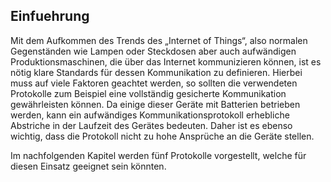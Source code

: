 ## Einfuehrung

Mit dem Aufkommen des Trends des „Internet of Things“, also normalen Gegenständen wie Lampen oder Steckdosen aber auch aufwändigen Produktionsmaschinen, die über das Internet kommunizieren können, ist es nötig klare Standards für dessen Kommunikation zu definieren. Hierbei muss auf viele Faktoren geachtet werden, so sollten die verwendeten Protokolle zum Beispiel eine vollständig gesicherte Kommunikation gewährleisten können. Da einige dieser Geräte mit Batterien betrieben werden, kann ein aufwändiges Kommunikationsprotokoll erhebliche Abstriche in der Laufzeit des Gerätes bedeuten. Daher ist es ebenso wichtig, dass die Protokoll nicht zu hohe Ansprüche an die Geräte stellen. 

Im nachfolgenden Kapitel werden fünf Protokolle vorgestellt, welche für diesen Einsatz geeignet sein könnten.  
